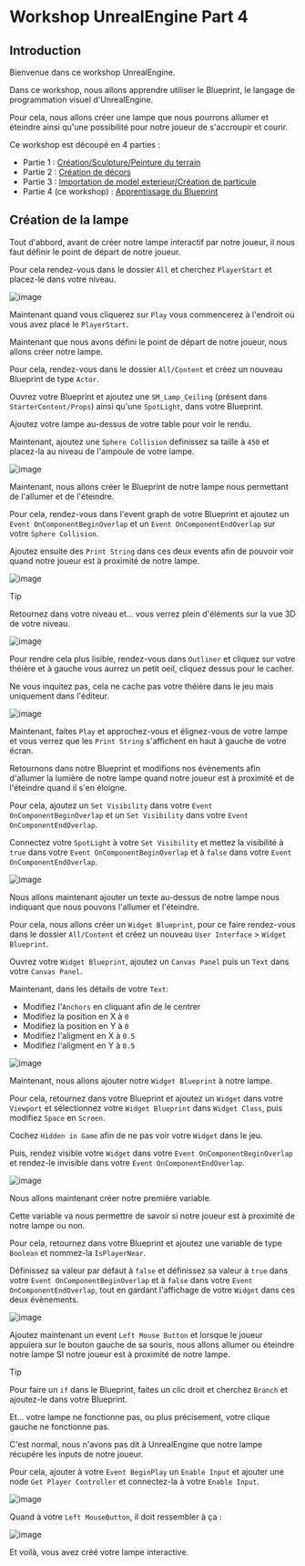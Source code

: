 # Workshop UnrealEngine Part 4

## Introduction

Bienvenue dans ce workshop UnrealEngine.

Dans ce workshop, nous allons apprendre utiliser le Blueprint, le langage de programmation visuel d'UnrealEngine.

Pour cela, nous allons créer une lampe que nous pourrons allumer et éteindre ainsi qu'une possibilité pour notre joueur de s'accroupir et courir.

Ce workshop est découpé en 4 parties :

- Partie 1 : [Création/Sculpture/Peinture du terrain](https://github.com/Kenan-Blasius/Workshop-UnrealEngine-Part-1)
- Partie 2 : [Création de décors](https://github.com/Kenan-Blasius/Workshop-UnrealEngine-Part-2)
- Partie 3 : [Importation de model exterieur/Création de particule](https://github.com/Kenan-Blasius/Workshop-UnrealEngine-Part-3)
- Partie 4 (ce workshop) : [Apprentissage du Blueprint](https://github.com/Kenan-Blasius/Workshop-UnrealEngine-Part-4)

## Création de la lampe

Tout d'abbord, avant de créer notre lampe interactif par notre joueur, il nous faut définir le point de départ de notre joueur.

Pour cela rendez-vous dans le dossier `All` et cherchez `PlayerStart` et placez-le dans votre niveau.

![image](assets/PlayerStart.png)

Maintenant quand vous cliquerez sur `Play` vous commencerez à l'endroit où vous avez placé le `PlayerStart`.

Maintenant que nous avons défini le point de départ de notre joueur, nous allons créer notre lampe.

Pour cela, rendez-vous dans le dossier `All/Content` et créez un nouveau Blueprint de type `Actor`.

Ouvrez votre Blueprint et ajoutez une `SM_Lamp_Ceiling` (présent dans `StarterContent/Props`) ainsi qu'une `SpotLight`, dans votre Blueprint.

Ajoutez votre lampe au-dessus de votre table pour voir le rendu.

Maintenant, ajoutez une `Sphere Collision` definissez sa taille à `450` et placez-la au niveau de l'ampoule de votre lampe.

![image](assets/Lamp.png)

Maintenant, nous allons créer le Blueprint de notre lampe nous permettant de l'allumer et de l'éteindre.

Pour cela, rendez-vous dans l'event graph de votre Blueprint et ajoutez un `Event OnComponentBeginOverlap` et un `Event OnComponentEndOverlap` sur votre `Sphere Collision`.

Ajoutez ensuite des `Print String` dans ces deux events afin de pouvoir voir quand notre joueur est à proximité de notre lampe.

![image](assets/EventOverlap.png)

> [!tip]
>
> Retournez dans votre niveau et... vous verrez plein d'éléments sur la vue 3D de votre niveau.
>
> ![image](assets/UnreadableView.png)
>
> Pour rendre cela plus lisible, rendez-vous dans `Outliner` et cliquez sur votre théière et à gauche vous aurrez un petit oeil, cliquez dessus pour le cacher.
>
> Ne vous inquitez pas, cela ne cache pas votre théière dans le jeu mais uniquement dans l'éditeur.
>
> ![image](assets/HideTeapot.png)

Maintenant, faites `Play` et approchez-vous et élignez-vous de votre lampe et vous verrez que les `Print String` s'affichent en haut à gauche de votre écran.

Retournons dans notre Blueprint et modifions nos évènements afin d'allumer la lumière de notre lampe quand notre joueur est à proximité et de l'éteindre quand il s'en éloigne.

Pour cela, ajoutez un `Set Visibility` dans votre `Event OnComponentBeginOverlap` et un `Set Visibility` dans votre `Event OnComponentEndOverlap`.

Connectez votre `SpotLight` à votre `Set Visibility` et mettez la visibilité à `true` dans votre `Event OnComponentBeginOverlap` et à `false` dans votre `Event OnComponentEndOverlap`.

![image](assets/EventOverlap2.png)

Nous allons maintenant ajouter un texte au-dessus de notre lampe nous indiquant que nous pouvons l'allumer et l'éteindre.

Pour cela, nous allons créer un `Widget Blueprint`, pour ce faire rendez-vous dans le dossier `All/Content` et créez un nouveau `User Interface` > `Widget Blueprint`.

Ouvrez votre `Widget Blueprint`, ajoutez un `Canvas Panel` puis un `Text` dans votre `Canvas Panel`.

Maintenant, dans les détails de votre `Text`:

- Modifiez l'`Anchors` en cliquant afin de le centrer
- Modifiez la position en X à `0`
- Modifiez la position en Y à `0`
- Modifiez l'aligment en X à `0.5`
- Modifiez l'aligment en Y à `0.5`

![image](assets/Text.png)

Maintenant, nous allons ajouter notre `Widget Blueprint` à notre lampe.

Pour cela, retournez dans votre Blueprint et ajoutez un `Widget` dans votre `Viewport` et sélectionnez votre `Widget Blueprint` dans `Widget Class`, puis modifiez `Space` en `Screen`.

Cochez `Hidden in Game` afin de ne pas voir votre `Widget` dans le jeu.

Puis, rendez visible votre `Widget` dans votre `Event OnComponentBeginOverlap` et rendez-le invisible dans votre `Event OnComponentEndOverlap`.

![image](assets/EventOverlap3.png)

Nous allons maintenant créer notre première variable.

Cette variable va nous permettre de savoir si notre joueur est à proximité de notre lampe ou non.

Pour cela, retournez dans votre Blueprint et ajoutez une variable de type `Boolean` et nommez-la `IsPlayerNear`.

Définissez sa valeur par défaut à `false` et définissez sa valeur à `true` dans votre `Event OnComponentBeginOverlap` et à `false` dans votre `Event OnComponentEndOverlap`, tout en gardant l'affichage de votre `Widget` dans ces deux évènements.

![image](assets/EventOverlap4.png)

Ajoutez maintenant un event `Left Mouse Button` et lorsque le joueur appuiera sur le bouton gauche de sa souris, nous allons allumer ou éteindre notre lampe SI notre joueur est à proximité de notre lampe.

> [!tip]
> Pour faire un `if` dans le Blueprint, faites un clic droit et cherchez `Branch` et ajoutez-le dans votre Blueprint.

Et... votre lampe ne fonctionne pas, ou plus précisement, votre clique gauche ne fonctionne pas.

C'est normal, nous n'avons pas dit à UnrealEngine que notre lampe récupére les inputs de notre joueur.

Pour cela, ajouter à votre `Event BeginPlay` un `Enable Input` et ajouter une node `Get Player Controller` et connectez-la à votre `Enable Input`.

![image](assets/EnableInput.png)

Quand à votre `Left MouseButton`, il doit ressembler à ça :

![image](assets/LeftMouseButton.png)

Et voilà, vous avez créé votre lampe interactive.
